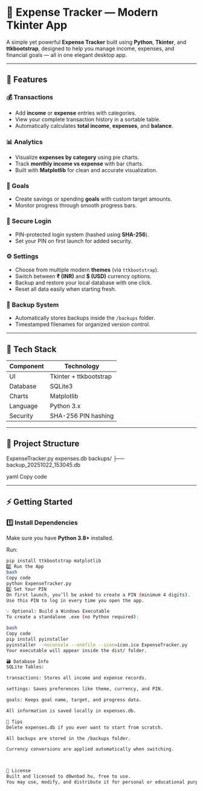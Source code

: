 # 💸 Expense Tracker — Modern Tkinter App

A simple yet powerful **Expense Tracker** built using **Python**, **Tkinter**, and **ttkbootstrap**, designed to help you manage income, expenses, and financial goals — all in one elegant desktop app.

---

## 🚀 Features

### 💰 Transactions
- Add **income** or **expense** entries with categories.
- View your complete transaction history in a sortable table.
- Automatically calculates **total income**, **expenses**, and **balance**.

### 📊 Analytics
- Visualize **expenses by category** using pie charts.
- Track **monthly income vs expense** with bar charts.
- Built with **Matplotlib** for clean and accurate visualization.

### 🎯 Goals
- Create savings or spending **goals** with custom target amounts.
- Monitor progress through smooth progress bars.

### 🔐 Secure Login
- PIN-protected login system (hashed using **SHA-256**).
- Set your PIN on first launch for added security.

### ⚙️ Settings
- Choose from multiple modern **themes** (via `ttkbootstrap`).
- Switch between **₹ (INR)** and **$ (USD)** currency options.
- Backup and restore your local database with one click.
- Reset all data easily when starting fresh.

### 💾 Backup System
- Automatically stores backups inside the `/backups` folder.
- Timestamped filenames for organized version control.

---

## 🧱 Tech Stack

| Component | Technology |
|------------|-------------|
| UI | Tkinter + ttkbootstrap |
| Database | SQLite3 |
| Charts | Matplotlib |
| Language | Python 3.x |
| Security | SHA-256 PIN hashing |

---

## 📁 Project Structure

ExpenseTracker.py
expenses.db
backups/
├── backup_20251022_153045.db

yaml
Copy code

---

## ⚡ Getting Started

### 1️⃣ Install Dependencies
Make sure you have **Python 3.8+** installed.

Run:
```bash
pip install ttkbootstrap matplotlib
2️⃣ Run the App
bash
Copy code
python ExpenseTracker.py
3️⃣ Set Your PIN
On first launch, you’ll be asked to create a PIN (minimum 4 digits).
Use this PIN to log in every time you open the app.

💡 Optional: Build a Windows Executable
To create a standalone .exe (no Python required):

bash
Copy code
pip install pyinstaller
pyinstaller --noconsole --onefile --icon=icon.ico ExpenseTracker.py
Your executable will appear inside the dist/ folder.

🗃️ Database Info
SQLite Tables:

transactions: Stores all income and expense records.

settings: Saves preferences like theme, currency, and PIN.

goals: Keeps goal name, target, and progress data.

All information is saved locally in expenses.db.

🧠 Tips
Delete expenses.db if you ever want to start from scratch.

All backups are stored in the /backups folder.

Currency conversions are applied automatically when switching.



📜 License
Built and licensed to d0wnbad hu, free to use.
You may use, modify, and distribute it for personal or educational purposes.

